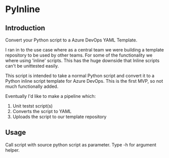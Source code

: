 # PyInline
## Introduction

Convert your Python script to a Azure DevOps YAML Template. 

I ran in to the use case where as a central team we were building a template repository to be used by other teams. For some of the functionality we where using 'inline' scripts. This has the huge downside that Inline scripts can't be unittested easily. 

This script is intended to take a normal Python script and convert it to a Python inline script template for Azure DevOps.  This is the first MVP, so not much functionally added. 

Eventually I'd like to make a pipeline which:

1. Unit testst script(s)
2. Converts the script to YAML
3. Uploads the script to our template repository

## Usage

Call script with source python script as parameter. Type -h for argument helper. 